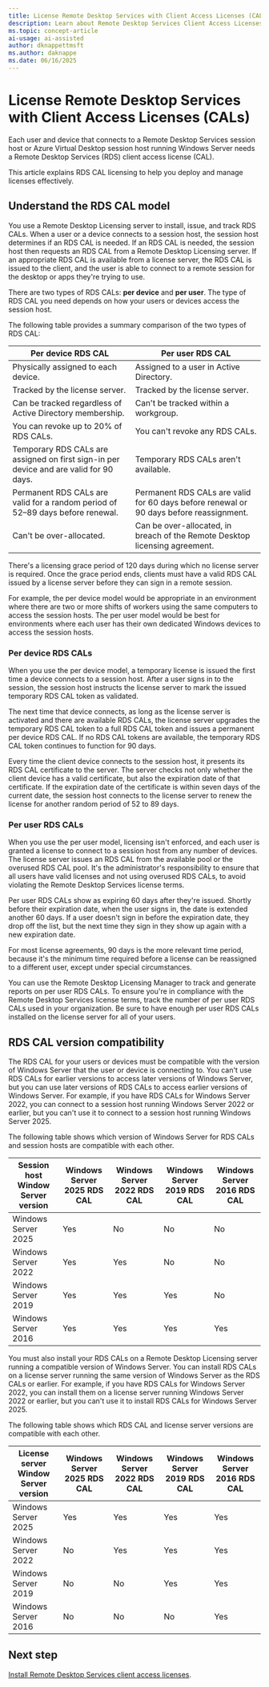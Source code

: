 ```yaml
---
title: License Remote Desktop Services with Client Access Licenses (CALs)
description: Learn about Remote Desktop Services Client Access Licenses (CALs). Understand CAL types, compatibility, and ensure compliance.
ms.topic: concept-article
ai-usage: ai-assisted 
author: dknappettmsft
ms.author: daknappe
ms.date: 06/16/2025
---
```


# License Remote Desktop Services with Client Access Licenses (CALs)

Each user and device that connects to a Remote Desktop Services session host or Azure Virtual Desktop session host running Windows Server needs a Remote Desktop Services (RDS) client access license (CAL).

This article explains RDS CAL licensing to help you deploy and manage licenses effectively.

## Understand the RDS CAL model

You use a Remote Desktop Licensing server to install, issue, and track RDS CALs. When a user or a device connects to a session host, the session host determines if an RDS CAL is needed. If an RDS CAL is needed, the session host then requests an RDS CAL from a Remote Desktop Licensing server. If an appropriate RDS CAL is available from a license server, the RDS CAL is issued to the client, and the user is able to connect to a remote session for the desktop or apps they're trying to use.

There are two types of RDS CALs: **per device** and **per user**. The type of RDS CAL you need depends on how your users or devices access the session host.

The following table provides a summary comparison of the two types of RDS CAL:

| Per device RDS CAL | Per user RDS CAL |
|--|--|
| Physically assigned to each device. | Assigned to a user in Active Directory. |
| Tracked by the license server. | Tracked by the license server. |
| Can be tracked regardless of Active Directory membership. | Can't be tracked within a workgroup. |
| You can revoke up to 20% of RDS CALs. | You can't revoke any RDS CALs. |
| Temporary RDS CALs are assigned on first sign-in per device and are valid for 90 days. | Temporary RDS CALs aren't available. |
| Permanent RDS CALs are valid for a random period of 52–89 days before renewal. | Permanent RDS CALs are valid for 60 days before renewal or 90 days before reassignment. |
| Can't be over-allocated. | Can be over-allocated, in breach of the Remote Desktop licensing agreement. |

There's a licensing grace period of 120 days during which no license server is required. Once the grace period ends, clients must have a valid RDS CAL issued by a license server before they can sign in a remote session.

For example, the per device model would be appropriate in an environment where there are two or more shifts of workers using the same computers to access the session hosts. The per user model would be best for environments where each user has their own dedicated Windows devices to access the session hosts.

### Per device RDS CALs

When you use the per device model, a temporary license is issued the first time a device connects to a session host. After a user signs in to the session, the session host instructs the license server to mark the issued temporary RDS CAL token as validated.

The next time that device connects, as long as the license server is activated and there are available RDS CALs, the license server upgrades the temporary RDS CAL token to a full RDS CAL token and issues a permanent per device RDS CAL. If no RDS CAL tokens are available, the temporary RDS CAL token continues to function for 90 days.

Every time the client device connects to the session host, it presents its RDS CAL certificate to the server. The server checks not only whether the client device has a valid certificate, but also the expiration date of that certificate. If the expiration date of the certificate is within seven days of the current date, the session host connects to the license server to renew the license for another random period of 52 to 89 days.

### Per user RDS CALs

When you use the per user model, licensing isn't enforced, and each user is granted a license to connect to a session host from any number of devices. The license server issues an RDS CAL from the available pool or the overused RDS CAL pool. It's the administrator's responsibility to ensure that all users have valid licenses and not using overused RDS CALs, to avoid violating the Remote Desktop Services license terms.

Per user RDS CALs show as expiring 60 days after they're issued. Shortly before their expiration date, when the user signs in, the date is extended another 60 days. If a user doesn't sign in before the expiration date, they drop off the list, but the next time they sign in they show up again with a new expiration date.

For most license agreements, 90 days is the more relevant time period, because it's the minimum time required before a license can be reassigned to a different user, except under special circumstances.

You can use the Remote Desktop Licensing Manager to track and generate reports on per user RDS CALs. To ensure you're in compliance with the Remote Desktop Services license terms, track the number of per user RDS CALs used in your organization. Be sure to have enough per user RDS CALs installed on the license server for all of your users.

## RDS CAL version compatibility

The RDS CAL for your users or devices must be compatible with the version of Windows Server that the user or device is connecting to. You can't use RDS CALs for earlier versions to access later versions of Windows Server, but you can use later versions of RDS CALs to access earlier versions of Windows Server. For example, if you have RDS CALs for Windows Server 2022, you can connect to a session host running Windows Server 2022 or earlier, but you can't use it to connect to a session host running Windows Server 2025.

The following table shows which version of Windows Server for RDS CALs and session hosts are compatible with each other.

| Session host Window Server version | Windows Server 2025 RDS CAL | Windows Server 2022 RDS CAL | Windows Server 2019 RDS CAL | Windows Server 2016 RDS CAL |
|--|--|--|--|--|
| Windows Server 2025 | Yes | No | No | No |
| Windows Server 2022 | Yes | Yes | No | No |
| Windows Server 2019 | Yes | Yes | Yes | No |
| Windows Server 2016 | Yes | Yes | Yes | Yes |

You must also install your RDS CALs on a Remote Desktop Licensing server running a compatible version of Windows Server. You can install RDS CALs on a license server running the same version of Windows Server as the RDS CALs or earlier. For example, if you have RDS CALs for Windows Server 2022, you can install them on a license server running Windows Server 2022 or earlier, but you can't use it to install RDS CALs for Windows Server 2025.

The following table shows which RDS CAL and license server versions are compatible with each other.

| License server Window Server version | Windows Server 2025 RDS CAL | Windows Server 2022 RDS CAL | Windows Server 2019 RDS CAL | Windows Server 2016 RDS CAL |
|--|--|--|--|--|
| Windows Server 2025 | Yes | Yes | Yes | Yes |
| Windows Server 2022 | No | Yes | Yes | Yes |
| Windows Server 2019 | No | No | Yes | Yes |
| Windows Server 2016 | No | No | No | Yes |

## Next step

[Install Remote Desktop Services client access licenses](rds-install-cals.md).
